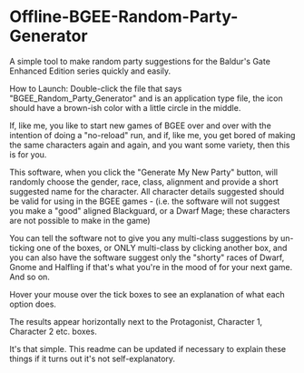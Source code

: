 # Offline-BGEE-Random-Party-Generator
A simple tool to make random party suggestions for the Baldur's Gate Enhanced Edition series quickly and easily.

How to Launch:
Double-click the file that says "BGEE_Random_Party_Generator" and is an application type file, the icon should have a brown-ish color with a little circle in the middle.

If, like me, you like to start new games of BGEE over and over with the intention of doing a "no-reload" run, and if, like me, you get bored of making the same characters again and again, and you want some variety, then this is for you.

This software, when you click the "Generate My New Party" button, will randomly choose the gender, race, class, alignment and provide a short suggested name for the character.
All character details suggested should be valid for using in the BGEE games - (i.e. the software will not suggest you make a "good" aligned Blackguard, or a Dwarf Mage; these characters are not possible to make in the game)

You can tell the software not to give you any multi-class suggestions by un-ticking one of the boxes, or ONLY multi-class by clicking another box, and you can also have the software suggest only the "shorty" races of Dwarf, Gnome and Halfling if that's what you're in the mood of for your next game. And so on.

Hover your mouse over the tick boxes to see an explanation of what each option does.

The results appear horizontally next to the Protagonist, Character 1, Character 2 etc. boxes.

It's that simple. This readme can be updated if necessary to explain these things if it turns out it's not self-explanatory.
